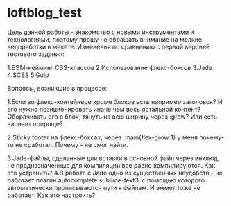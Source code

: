 # loftblog_test
Цель данной работы - знакомство с новыми инструментами и технологиями, поэтому прошу не обращать внимание на мелкие недоработки в макете.
Изменения по сравнению с первой версией тестового задания:

1.БЭМ-нейминг CSS-классов
2.Использование флекс-боксов
3.Jade
4.SCSS
5.Gulp

Вопросы, возникшие в процессе:

1.Если во флекс-контейнере кроме блоков есть например заголовок? И его нужно позиционировать иначе чем весь остальной контент?
Оборачивать его в блок, тянуть на всю ширину через :grow? Или есть вариант попроще?

2.Sticky footer на флекс-боксах, через .main{flex-grow:1} у меня почему-то не сработал. Почему - не смог найти.

3.Jade-файлы, сделанные для вставки в основной файл через инклюд, не предназначенные для компиляции все равно компилируются. Как это устранить? 
4.В работе с Jade одно из существенных неудобств - не работает плагин autocomplete sublime-text3, с помощью которого автоматически прописываются пути к файлам. И эммет тоже не работает. Как это настроить?
